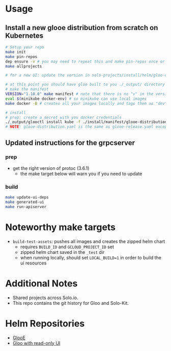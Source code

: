 # Usage

## Install a new glooe distribution from scratch on Kubernetes

```bash
# Setup your repo
make init
make pin-repos
dep ensure -v # you may need to repeat this and make pin-repos once or twice
make allprojects

# for a new UI: update the version in solo-projects/install/helm/gloo-ee/generate.go

# at this point you should have gloo built to you ./_output/ directory
# make the manifest
VERSION="1.10.0" make manifest # note that there is no "v" in the version, version pertains to the solo-projects version. Use "dev" or something if you want to use local images
eval $(minikube docker-env) # so minikube can use local images
make docker -B # creates all your images locally and tags them as "dev" by default

# install
# prep: create a secret with you docker credentials
./_output/glooctl install kube -f ./install/manifest/glooe-distribution.yaml
# NOTE: glooe-distribution.yaml is the same as glooe-release.yaml except that "distribution" uses an IfNotPresent pull policy
```

## Updated instructions for the grpcserver

### prep

- get the right version of protoc (3.6.1)
  - the make target below will warn you if you need to update

### build

```bash
make update-ui-deps
make generated-ui
make run-apiserver
```

# Noteworthy make targets

- `build-test-assets`: pushes all images and creates the zipped helm chart
  - requires `BUILD_ID` and `GCLOUD_PROJECT_ID` set
  - zipped helm chart saved in the `_test` dir
  - when running locally, should set `LOCAL_BUILD=1` in order to build the ui resources

# Additional Notes

- Shared projects across Solo.io.
- This repo contains the git history for Gloo and Solo-Kit.


# Helm Repositories
- [GlooE](https://console.cloud.google.com/storage/browser/gloo-ee-helm)
- [Gloo with read-only UI](https://console.cloud.google.com/storage/browser/gloo-os-ui-helm)

